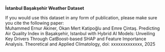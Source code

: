 **İstanbul Başakşehir Weather Dataset**

If you would use this dataset in any form of publication, please make sure you cite the following paper:<br>
Muhammed Ernur Akiner, Okan Mert Katipoğlu and Emre Çintaş. Predicting Air Quality Index in Başakşehir, Istanbul with Hybrid AI Models: Unveiling Key Drivers Through CatBoost-based SHAP and Feature Importance Analysis. Theoretical and Applied Climatology, doi: xxxxxxxxxxxxx, 2025
